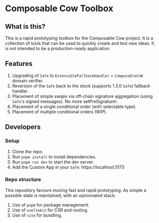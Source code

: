 # Composable Cow Toolbox

## What is this?

This is a rapid prototyping toolbox for the Composable Cow project. It is a collection of tools that can be used to quickly create and test new ideas. It is not intended to be a production-ready application.

## Features

1. Upgrading of `Safe` to `ExtensibleFallbackHandler` + `ComposableCoW` domain verifier.
2. Reversion of the `Safe` back to the stock (supports 1.3.0 `Safe`) fallback handler.
3. Placement of simple swaps via off-chain signature aggregation (using `Safe`'s signed messages). No more setPreSignature!.
4. Placement of a single conditional order (with selectable type).
5. Placement of multiple conditional orders (WIP).

## Developers

### Setup

1. Clone the repo.
2. Run `pnpm install` to install dependencies.
3. Run `pnpm run dev` to start the dev server.
4. Add the Custom App in your `Safe`: https://localhost:5173

### Repo structure

This repository favours moving fast and rapid prototyping. As simple a possible state is maintained, with an opinionated stack:

1. Use of `pnpm` for package management.
2. Use of `sveltekit` for CSR and routing.
3. Use of `vite` for bundling.